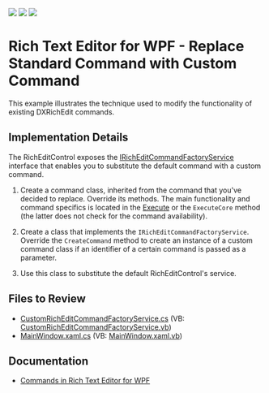 <!-- default badges list -->
![](https://img.shields.io/endpoint?url=https://codecentral.devexpress.com/api/v1/VersionRange/128607815/21.1.5%2B)
[![](https://img.shields.io/badge/Open_in_DevExpress_Support_Center-FF7200?style=flat-square&logo=DevExpress&logoColor=white)](https://supportcenter.devexpress.com/ticket/details/T466861)
[![](https://img.shields.io/badge/📖_How_to_use_DevExpress_Examples-e9f6fc?style=flat-square)](https://docs.devexpress.com/GeneralInformation/403183)
<!-- default badges end -->
# Rich Text Editor for WPF - Replace Standard Command with Custom Command

This example illustrates the technique used to modify the functionality of existing DXRichEdit commands.

## Implementation Details

The RichEditControl exposes the [IRichEditCommandFactoryService](https://docs.devexpress.com/OfficeFileAPI/DevExpress.XtraRichEdit.Services.IRichEditCommandFactoryService) interface that enables you to substitute the default command with a custom command.

1. Create a command class, inherited from the command that you've decided to replace. Override its methods. The main functionality and command specifics is located in the [Execute](https://docs.devexpress.com/CoreLibraries/DevExpress.Utils.Commands.Command.Execute) or the `ExecuteCore` method (the latter does not check for the command availability).

2. Create a class that implements the `IRichEditCommandFactoryService`. Override the `CreateCommand` method to create an instance of a custom command class if an identifier of a certain command is passed as a parameter. 

3. Use this class to substitute the default RichEditControl's service.

## Files to Review

* [CustomRichEditCommandFactoryService.cs](./CS/DXApplication36/CustomRichEditCommandFactoryService.cs) (VB: [CustomRichEditCommandFactoryService.vb](./VB/DXApplication36/CustomRichEditCommandFactoryService.vb))
* [MainWindow.xaml.cs](./CS/DXApplication36/MainWindow.xaml.cs) (VB: [MainWindow.xaml.vb](./VB/DXApplication36/MainWindow.xaml.vb))

## Documentation

* [Commands in Rich Text Editor for WPF](https://docs.devexpress.com/WPF/9108/controls-and-libraries/rich-text-editor/commands)


